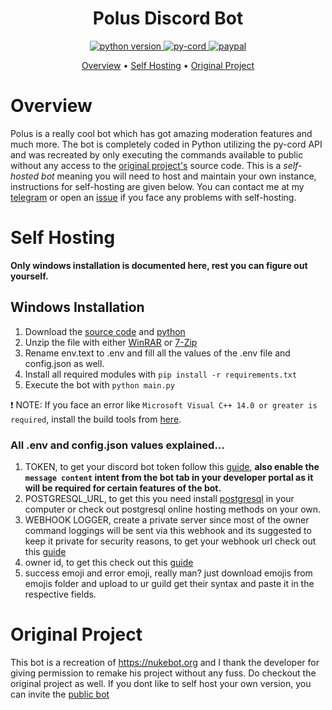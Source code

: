 <h1 align="center">
  Polus Discord Bot
  <br>
</h1>

<p align="center">
  <a href="https://www.python.org/downloads/">
    <img src="https://img.shields.io/pypi/pyversions/py-cord" alt="python version">
  </a>
  <a href="https://pypi.org/project/py-cord/">
     <img alt="py-cord" src="https://img.shields.io/badge/py-cord-blue.svg">
  </a>
  <a href="https://paypal.me/nostorian">
    <img alt="paypal" src="https://img.shields.io/badge/support-me!-red.svg">
  </a>

<p align="center">
  <a href="#overview">Overview</a>
  •
  <a href="#self-hosting">Self Hosting</a>
  •
  <a href="#original-project">Original Project</a>
</p>

# Overview
Polus is a really cool bot which has got amazing moderation features and much more. The bot is completely coded in Python utilizing the py-cord API and was recreated by only executing the commands available to public without any access to the [original project's](https://nukebot.org/) source code. This is a *self-hosted bot* meaning you will need to host and maintain your own instance, instructions for self-hosting are given below. You can contact me at my [telegram](https://t.me/nostorian) or open an [issue](https://github.com/Nostorian/Polus-Discord-Bot/issues) if you face any problems with self-hosting.

# Self Hosting
**Only windows installation is documented here, rest you can figure out yourself.**
## Windows Installation
1. Download the [source code](https://github.com/Nostorian/Polus-Discord-Bot/archive/refs/heads/main.zip) and [python](https://www.python.org/downloads/)
2. Unzip the file with either [WinRAR](https://www.win-rar.com/) or [7-Zip](https://www.7-zip.org/download.html)
3. Rename env.text to .env and fill all the values of the .env file and config.json as well.
5. Install all required modules with `pip install -r requirements.txt`
6. Execute the bot with `python main.py`

❗ NOTE: If you face an error like `Microsoft Visual C++ 14.0 or greater is required`, install the build tools from [here](https://visualstudio.microsoft.com/visual-cpp-build-tools).
### All .env and config.json values explained...

1. TOKEN, to get your discord bot token follow this [guide](https://www.writebots.com/discord-bot-token/), **also enable the `message content` intent from the bot tab in your developer portal as it will be required for certain features of the bot.**
2. POSTGRESQL_URL, to get this you need install [postgresql](https://www.postgresql.org/) in your computer or check out postgresql online hosting methods on your own.
3. WEBHOOK LOGGER, create a private server since most of the owner command loggings will be sent via this webhook and its suggested to keep it private for security reasons, to get your webhook url check out this [guide](https://support.discord.com/hc/en-us/articles/228383668-Intro-to-Webhooks)
4. owner id, to get this check out this [guide](https://www.remote.tools/remote-work/how-to-find-discord-id)
5. success emoji and error emoji, really man? just download emojis from emojis folder and upload to ur guild get their syntax and paste it in the respective fields.

# Original Project
This bot is a recreation of https://nukebot.org and I thank the developer for giving permission to remake his project without any fuss. Do checkout the original project as well. If you dont like to self host your own version, you can invite the [public bot](https://invite.nukebot.org/)

